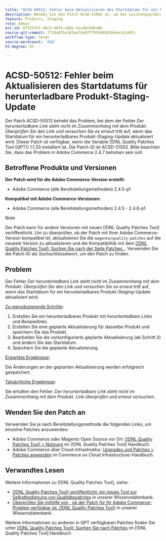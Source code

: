 ```yaml
---
title: "ACSD-50512: Fehler beim Aktualisieren des Startdatums für ein herunterladbares Produkt-Staging-Update"
description: Wenden Sie den Patch ACSD-51892 an, um das Leistungsproblem von Adobe Commerce zu beheben, bei dem der Fehler *Der herunterladbare Link ist nicht mit dem Produkt verknüpft ist. Überprüfen Sie den Link und versuchen Sie es erneut*, tritt auf, wenn das Startdatum für ein herunterladbares Produkt-Staging-Update aktualisiert wird.
feature: Products, Staging
role: Admin
exl-id: 873357ef-49c3-48f8-a98e-41c48cb9ba8b
source-git-commit: 7718a835e343ae7da9ff79f690503b4ee1d140fc
workflow-type: tm+mt
source-wordcount: '418'
ht-degree: 0%

---
```


# ACSD-50512: Fehler beim Aktualisieren des Startdatums für herunterladbare Produkt-Staging-Update

Der Patch ACSD-50512 behebt das Problem, bei dem der Fehler *Der herunterladbare Link steht nicht im Zusammenhang mit dem Produkt. Überprüfen Sie den Link und versuchen Sie es erneut* tritt auf, wenn das Startdatum für ein herunterladbares Produkt-Staging-Update aktualisiert wird. Dieser Patch ist verfügbar, wenn die Variable [!DNL Quality Patches Tool (QPT)] 1.1.33 installiert ist. Die Patch-ID ist ACSD-51502. Bitte beachten Sie, dass das Problem in Adobe Commerce 2.4.7 behoben sein soll.

## Betroffene Produkte und Versionen

**Der Patch wird für die Adobe Commerce-Version erstellt:**

* Adobe Commerce (alle Bereitstellungsmethoden) 2.4.5-p1

**Kompatibel mit Adobe Commerce-Versionen:**

* Adobe Commerce (alle Bereitstellungsmethoden) 2.4.5 - 2.4.6-p1

>[!NOTE]
>
>Der Patch kann für andere Versionen mit neuen [!DNL Quality Patches Tool] veröffentlicht. Um zu überprüfen, ob der Patch mit Ihrer Adobe Commerce-Version kompatibel ist, aktualisieren Sie die `magento/quality-patches` auf die neueste Version zu aktualisieren und die Kompatibilität mit dem [[!DNL Quality Patches Tool]: Suchen Sie nach der Seite Patches .](https://experienceleague.adobe.com/tools/commerce-quality-patches/index.html). Verwenden Sie die Patch-ID als Suchschlüsselwort, um den Patch zu finden.

## Problem

Der Fehler *Der herunterladbare Link steht nicht im Zusammenhang mit dem Produkt. Überprüfen Sie den Link und versuchen Sie es erneut* tritt auf, wenn das Startdatum für ein herunterladbares Produkt-Staging-Update aktualisiert wird.

<u>Zu reproduzierende Schritte</u>:

1. Erstellen Sie ein herunterladbares Produkt mit *herunterladbare Links* und *Beispiellinks*.
1. Erstellen Sie eine geplante Aktualisierung für dasselbe Produkt und speichern Sie das Produkt.
1. Bearbeiten Sie die vorkonfigurierte geplante Aktualisierung (ab Schritt 2) und ändern Sie das Startdatum.
1. Speichern Sie die geplante Aktualisierung.

<u>Erwartete Ergebnisse</u>:

Die Änderungen an der geplanten Aktualisierung werden erfolgreich gespeichert.

<u>Tatsächliche Ergebnisse</u>:

Sie erhalten den Fehler: *Der herunterladbare Link steht nicht im Zusammenhang mit dem Produkt. Link überprüfen und erneut versuchen*.

## Wenden Sie den Patch an

Verwenden Sie je nach Bereitstellungsmethode die folgenden Links, um einzelne Patches anzuwenden:

* Adobe Commerce oder Magento Open Source vor Ort: [[!DNL Quality Patches Tool] > Nutzung](https://experienceleague.adobe.com/docs/commerce-operations/tools/quality-patches-tool/usage.html) im [!DNL Quality Patches Tool] Handbuch.
* Adobe Commerce über Cloud-Infrastruktur: [Upgrades und Patches > Patches anwenden](https://experienceleague.adobe.com/docs/commerce-cloud-service/user-guide/develop/upgrade/apply-patches.html) im Commerce on Cloud Infrastructure-Handbuch.

## Verwandtes Lesen

Weitere Informationen zu [!DNL Quality Patches Tool], siehe:

* [[!DNL Quality Patches Tool] veröffentlicht: ein neues Tool zur Selbstbedienung von Qualitätspatches](/help/announcements/adobe-commerce-announcements/magento-quality-patches-released-new-tool-to-self-serve-quality-patches.md) in unserer Wissensdatenbank.
* [Überprüfen Sie mithilfe von , ob der Patch für Ihr Adobe Commerce-Problem verfügbar ist. [!DNL Quality Patches Tool]](/help/support-tools/patches-available-in-qpt-tool/check-patch-for-magento-issue-with-magento-quality-patches.md) in unserer Wissensdatenbank.

Weitere Informationen zu anderen in QPT verfügbaren Patches finden Sie unter [[!DNL Quality Patches Tool]: Suchen Sie nach Patches](https://experienceleague.adobe.com/tools/commerce-quality-patches/index.html) im [!DNL Quality Patches Tool] Handbuch.
